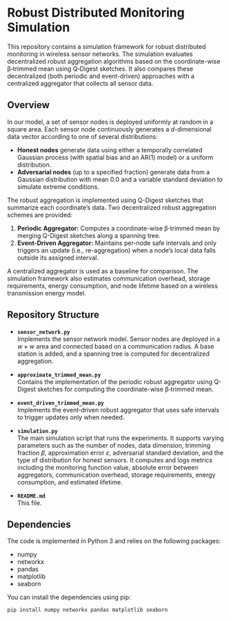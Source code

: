 # Robust Distributed Monitoring Simulation

This repository contains a simulation framework for robust distributed monitoring in wireless sensor networks. The simulation evaluates decentralized robust aggregation algorithms based on the coordinate-wise β‐trimmed mean using Q‐Digest sketches. It also compares these decentralized (both periodic and event-driven) approaches with a centralized aggregator that collects all sensor data.

## Overview

In our model, a set of sensor nodes is deployed uniformly at random in a square area. Each sensor node continuously generates a $d$-dimensional data vector according to one of several distributions:
- **Honest nodes** generate data using either a temporally correlated Gaussian process (with spatial bias and an AR(1) model) or a uniform distribution.
- **Adversarial nodes** (up to a specified fraction) generate data from a Gaussian distribution with mean 0.0 and a variable standard deviation to simulate extreme conditions.

The robust aggregation is implemented using Q-Digest sketches that summarize each coordinate’s data. Two decentralized robust aggregation schemes are provided:
1. **Periodic Aggregator:** Computes a coordinate-wise β‐trimmed mean by merging Q-Digest sketches along a spanning tree.
2. **Event-Driven Aggregator:** Maintains per-node safe intervals and only triggers an update (i.e., re-aggregation) when a node’s local data falls outside its assigned interval.

A centralized aggregator is used as a baseline for comparison. The simulation framework also estimates communication overhead, storage requirements, energy consumption, and node lifetime based on a wireless transmission energy model.

## Repository Structure

- **`sensor_network.py`**  
  Implements the sensor network model. Sensor nodes are deployed in a $w \times w$ area and connected based on a communication radius. A base station is added, and a spanning tree is computed for decentralized aggregation.

- **`approximate_trimmed_mean.py`**  
  Contains the implementation of the periodic robust aggregator using Q-Digest sketches for computing the coordinate-wise β‐trimmed mean.

- **`event_driven_trimmed_mean.py`**  
  Implements the event‐driven robust aggregator that uses safe intervals to trigger updates only when needed.

- **`simulation.py`**  
  The main simulation script that runs the experiments. It supports varying parameters such as the number of nodes, data dimension, trimming fraction $\beta$, approximation error $\varepsilon$, adversarial standard deviation, and the type of distribution for honest sensors. It computes and logs metrics including the monitoring function value, absolute error between aggregators, communication overhead, storage requirements, energy consumption, and estimated lifetime.

- **`README.md`**  
  This file.

## Dependencies

The code is implemented in Python 3 and relies on the following packages:
- numpy
- networkx
- pandas
- matplotlib
- seaborn

You can install the dependencies using pip:
```bash
pip install numpy networkx pandas matplotlib seaborn

